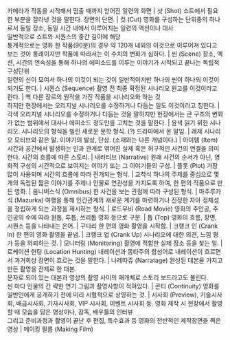 
카메라가 작동을 시작해서 멈출 때까지 얻어진 일련의 화면		| 샷 (Shot)
쇼트에서 필요한 부분을 잘라낸 것을 말한다. 장면의 단편.		| 컷 (Cut)
영화를 구성하는 단위중의 하나로서 동일 장소, 동일 시간 내에서 이루어지는 일련의 액션이나 대사<br/>일반적으로 쇼트와 시퀀스의 중간 길이에 해당<br/>통계적으로는 영화 한 작품(90분)의 경우 약 120개 내외의 이것으로 이루어져 있다고 보는 것이 통례이지만 작품에 따라서는 이 수치의 변화가 심하다.		| 씬 (Scene)
장소, 액션, 시간의 연속성을 통해 하나의 에피소드를 이루는 이야기가 시작되고 끝나는 독립적 구성단위<br/>일련의 신이 모여서 하나의 이것이 되는 것이 일반적이지만 하나의 씬이 하나의 이것이 되기도 한다.		| 시퀀스 (Sequence)
촬영 전 최종 확정된 시나리오 원고를 이것이라고 한다.	| 책
다른 장르의 원작을 가진 작품을 시나리오화 하는 것<br/>하지만 현장에서는 오리지널 시나리오를 수정하거나 다듬는 일도 이것이라고 칭한다.		| 각색
오리지널 시나리오를 수정하거나 다듬는 것을 말하지만 현장에서는 큰 구조의 변화가 없는 범위에서 대사나 에피소드 정도만을 고치는 것을 말한다.		| 윤색
읽기 위한 시나리오. 시나리오의 형식을 빌린 새로운 문학 형식. (?) 드라마에서 온 말임.		| 레제 시나리오
모티브와 같은 말. 이야기의 발상, 단상. (소재와는 다른 개념이다.)		| 아이템 (Item)
시간과 공간에서 발생하는 인과 관계로 엮어진 실제 혹은 허구적인 사건의 연결을 의미한다. 시간의 흐름에 따른 스토리.	| 내러티브 (Narrative)
원래 사건의 순서가 아닌, 영화적 구성의 시간적으로 보여지는 이야기 또는 그 이야기들의 구성.	| 플롯 (Plot)
가장 많이 사용되며 시간의 흐름에 따라 전개되는 형식.		| 교착식
하나의 주제를 중심으로 몇 개의 독립된 짧은 이야기를 주제나 인물로 연관성을 가지도록 하여, 한 편의 작품으로 만든 영화.	| 옴니버스식 (Omnibus)
한 사건을 보는 관점에 따라 구성된 형식.		| 마주루카식 (Mazurka)
여행을 통해 인간관계의 새로운 계기를 마련하거나 진정한 자아 정체성을 정립하게 되는 과정을 제시하는 형식.	| 로드무비 (Road Movie)
영화의 주인공, 주인공의 수에 따라 원톱, 투톱, 쓰리톱 영화 등으로 구분.		| 톱 (Top)
영화의 흐름, 장면, 시퀀스 등을 나타내는 은어.		| 구다리
한 편의 영화 촬영을 시작함.		| 크랭크 인 (Crank In)
한 편의 영화 촬영을 끝냄.		| 크랭크 업 (Crank Up)
시나리오에 대한 의견, 느낌 평가 등을 의뢰하는 것.		| 모니터링 (Monitoring)
촬영에 적합한 실제 장소 등을 찾는 일.		| 로케이션 헌팅 (Location Hunting)
내레이션과 몽타주의 합성어로 내레이션이 흐르면서 과거회상 장면이 흐르는 것을 말한다.		| 나레따쥬 (Narratage)
완성된 대본을 가지고 만든 촬영을 전제로 한 대본.<br/>문자로 되어 있는 대본과 영상의 촬영 사이의 매개체로 스토리 보드라고도 불린다.<br/>씬 마다 인물의 간 략한 연기 그림과 촬영사항이 적혀있다.		| 콘티 (Continuity)
영화를 일반인에게 공개하기 전에 미리 시험적으로 상영하는 것.		| 시사회 (Preview), 기술시사회, 배급시사회, 기자시사회, VIP 시사회, 이벤트 시사회 등.
영화 제작 시 현장에서 촬영할 때 모습을 담은 영상이나, 감독, 배우들의 인터뷰<br/>그리고 준비과정과 촬영이 끝난 후 편집, 특수효과 등 영화의 전반적인 제작장면을 찍은 영상		| 메이킹 필름 (Making Film)
